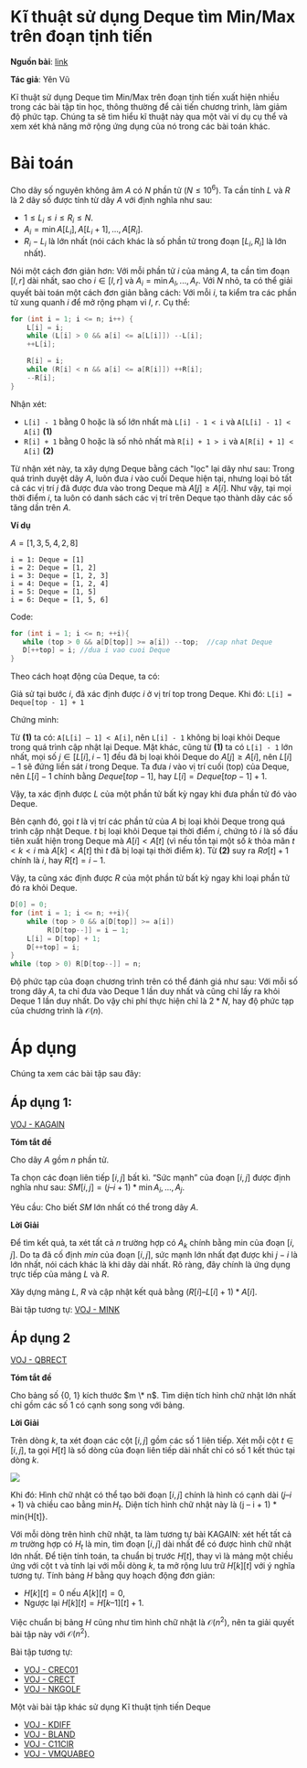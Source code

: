 # Kĩ thuật sử dụng Deque tìm Min/Max trên đoạn tịnh tiến

**Nguồn bài**: [link](https://langocthuyan.wordpress.com/2014/08/12/ki-thuat-su-dung-deque-stack-2-dau-tim-minmax-tren-doan-tinh-tien/)

**Tác giả**: Yên Vũ

Kĩ thuật sử dụng Deque tìm Min/Max trên đoạn tịnh tiến xuất hiện nhiều trong các bài tập tin học, thông thường để cải tiến chương trình, làm giảm độ phức tạp. Chúng ta sẽ tìm hiểu kĩ thuật này qua một vài ví dụ cụ thể và xem xét khả năng mở rộng ứng dụng của nó trong các bài toán khác.

# Bài toán

Cho dãy số nguyên không âm $A$ có $N$ phần tử $(N \le 10^6)$. Ta cần tính $L$ và $R$ là 2 dãy số được tính từ dãy $A$ với định nghĩa như sau:

- $1 \le L_i \le i \le R_i \le N$.
- $A_i = \min{ A[L_i], A[L_i + 1], ..., A[R_i]}$.
- $R_i - L_i$ là lớn nhất (nói cách khác là số phần tử trong đoạn $[L_i, R_i]$ là lớn nhất).

Nói một cách đơn giản hơn: Với mỗi phần tử $i$ của mảng $A$, ta cần tìm đoạn $[l, r]$ dài nhất, sao cho $i \in [l, r]$ và $A_i = \min{A_l, ..., A_r}$. Với $N$ nhỏ, ta có thể giải quyết bài toán một cách đơn giản bằng cách: Với mỗi $i$, ta kiểm tra các phần tử xung quanh $i$ để mở rộng phạm vi $l$, $r$. Cụ thể:

```cpp
for (int i = 1; i <= n; i++) {
	L[i] = i;
	while (L[i] > 0 && a[i] <= a[L[i]]) --L[i];
	++L[i];

	R[i] = i;
	while (R[i] < n && a[i] <= a[R[i]]) ++R[i];
	--R[i];
}
```

Nhận xét:

- `L[i] - 1` bằng 0 hoặc là số lớn nhất mà `L[i] - 1 < i` và `A[L[i] - 1] < A[i]` **(1)**
- `R[i] + 1` bằng 0 hoặc là số nhỏ nhất mà `R[i] + 1 > i` và `A[R[i] + 1] < A[i]` **(2)**

Từ nhận xét này, ta xây dựng Deque bằng cách "lọc" lại dãy như sau: Trong quá trình duyệt dãy $A$, luôn đưa $i$ vào cuối Deque hiện tại, nhưng loại bỏ tất cả các vị trí $j$ đã được đưa vào trong Deque mà $A[j] \ge A[i]$. Như vậy, tại mọi thời điểm $i$, ta luôn có danh sách các vị trí trên Deque tạo thành dãy các số tăng dần trên $A$.

**Ví dụ**

$A = [1, 3, 5, 4, 2, 8]$

```
i = 1: Deque = [1]
i = 2: Deque = [1, 2]
i = 3: Deque = [1, 2, 3]
i = 4: Deque = [1, 2, 4]
i = 5: Deque = [1, 5]
i = 6: Deque = [1, 5, 6]
```

Code:

```cpp
for (int i = 1; i <= n; ++i){
   while (top > 0 && a[D[top]] >= a[i]) --top;  //cap nhat Deque
   D[++top] = i; //dua i vao cuoi Deque
}
```

Theo cách hoạt động của Deque, ta có:

Giả sử tại bước $i$, đã xác định được $i$ ở vị trí top trong Deque. Khi đó: `L[i] = Deque[top - 1] + 1`

Chứng minh:

Từ **(1)** ta có: `A[L[i] – 1] < A[i]`, nên `L[i] - 1` không bị loại khỏi Deque trong quá trình cập nhật lại Deque. Mặt khác, cũng từ **(1)** ta có `L[i] - 1` lớn nhất, mọi số $j \in [L[i], i-1]$ đều đã bị loại khỏi Deque do $A[j] \ge A[i]$, nên $L[i] - 1$ sẽ đứng liền sát $i$ trong Deque. Ta đưa $i$ vào vị trí cuối (top) của Deque, nên $L[i] - 1$ chính bằng $Deque[top - 1]$, hay $L[i] = Deque[top - 1] + 1$.

Vậy, ta xác định được $L$ của một phần tử bất kỳ ngay khi đưa phần tử đó vào Deque.

Bên cạnh đó, gọi $t$ là vị trí các phần tử của $A$ bị loại khỏi Deque trong quá trình cập nhật Deque. $t$ bị loại khỏi Deque tại thời điểm $i$, chứng tỏ $i$ là số đầu tiên xuất hiện trong Deque mà $A[i] < A[t]$ (vì nếu tồn tại một số $k$ thỏa mãn $t < k < i$ mà $A[k] < A[t]$ thì $t$ đã bị loại tại thời điểm $k$). Từ **(2)** suy ra $Rơ[t] + 1$ chính là $i$, hay $R[t] = i - 1$.

Vậy, ta cũng xác định được $R$ của một phần tử bất kỳ ngay khi loại phần tử đó ra khỏi Deque.

```cpp
D[0] = 0;
for (int i = 1; i <= n; ++i){
    while (top > 0 && a[D[top]] >= a[i])
         R[D[top--]] = i – 1;
    L[i] = D[top] + 1;
    D[++top] = i;
}
while (top > 0) R[D[top--]] = n;
```

Độ phức tạp của đoạn chương trình trên có thể đánh giá như sau: Với mỗi số trong dãy $A$, ta chỉ đưa vào Deque 1 lần duy nhất và cũng chỉ lấy ra khỏi Deque 1 lần duy nhất. Do vậy chi phí thực hiện chỉ là $2*N$, hay độ phức tạp của chương trình là $\mathcal{O}(n)$.

# Áp dụng

Chúng ta xem các bài tập sau đây:

## Áp dụng 1:

[VOJ - KAGAIN](http://vnoi.info/problems/show/KAGAIN/)

**Tóm tắt đề**

Cho dãy $A$ gồm $n$ phần tử.

Ta chọn các đoạn liên tiếp $[i, j]$ bất kì. “Sức mạnh” của đoạn $[i, j]$ được định nghĩa như sau: $SM[i, j] = (j – i + 1) * \min{A_i,..., A_j}$.

Yêu cầu: Cho biết $SM$ lớn nhất có thể trong dãy $A$.

**Lời Giải**

Để tìm kết quả, ta xét tất cả $n$ trường hợp có $A_k$ chính bằng min của đoạn $[i, j]$. Do ta đã cố định $min$ của đoạn $[i, j]$, sức mạnh lớn nhất đạt được khi $j - i$ là lớn nhất, nói cách khác là khi dãy dài nhất. Rõ ràng, đây chính là ứng dụng trực tiếp của mảng $L$ và $R$.

Xây dựng mảng $L$, $R$ và cập nhật kết quả bằng $(R[i] – L[i]+1) * A[i]$.

Bài tập tương tự: [VOJ - MINK](http://vnoi.info/problems/show/MINK)

## Áp dụng 2

[VOJ - QBRECT](http://vnoi.info/problems/show/QBRECT/)

**Tóm tắt đề**

Cho bảng số {0, 1} kích thước $m \* n$. Tìm diện tích hình chữ nhật lớn nhất chỉ gồm các số 1 có cạnh song song với bảng.

**Lời Giải**

Trên dòng $k$, ta xét đoạn các cột $[i, j]$ gồm các số 1 liên tiếp. Xét mỗi cột $t \in [i, j]$, ta gọi $H[t]$ là số dòng của đoạn liên tiếp dài nhất chỉ có số 1 kết thúc tại dòng $k$.

![](https://langocthuyan.files.wordpress.com/2014/08/screenshot-2014-08-12-08-28-33.png?w=300&h=170)

Khi đó: Hình chữ nhật có thể tạo bởi đoạn $[i,j]$ chính là hình có cạnh dài $(j – i + 1)$ và chiều cao bằng $\min{H_t}$. Diện tích hình chữ nhật này là (j – i + 1) * min{H[t]}.

Với mỗi dòng trên hình chữ nhật, ta làm tương tự bài KAGAIN: xét hết tất cả $m$ trường hợp có $H_t$ là min, tìm đoạn $[i, j]$ dài nhất để có được hình chữ nhật lớn nhất. Để tiện tính toán, ta chuẩn bị trước $H[t]$, thay vì là mảng một chiều ứng với cột t và tính lại với mỗi dòng $k$, ta mở rộng lưu trữ $H[k][t]$ với ý nghĩa tương tự. Tính bảng $H$ bằng quy hoạch động đơn giản:

- $H[k][t] = 0$ nếu $A[k][t] = 0$,
- Ngược lại $H[k][t] = H[k – 1][t] + 1$.

Việc chuẩn bị bảng $H$ cũng như tìm hình chữ nhật là $\mathcal{O}(n^2)$, nên ta giải quyết bài tập này với $\mathcal{O}(n^2)$.

Bài tập tương tự:

- [VOJ - CREC01](http://vnoi.info/problems/show/CREC01/)
- [VOJ - CRECT](http://vnoi.info/problems/show/CRECT/)
- [VOJ - NKGOLF](http://vnoi.info/problems/show/NKGOLF/)

Một vài bài tập khác sử dụng Kĩ thuật tịnh tiến Deque

- [VOJ - KDIFF](http://vnoi.info/problems/show/KDIFF/)
- [VOJ - BLAND](http://vnoi.info/problems/show/BLAND/)
- [VOJ - C11CIR](http://vnoi.info/problems/show/C11CIR/)
- [VOJ - VMQUABEO](http://vnoi.info/problems/show/VMQUABEO/)